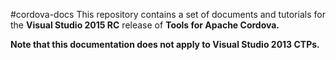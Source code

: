 #cordova-docs
This repository contains a set of documents and tutorials for the **Visual Studio 2015 RC** release of **Tools for Apache Cordova.**

**Note that this documentation does not apply to Visual Studio 2013 CTPs.**
